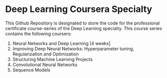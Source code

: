 # Deep Learning Coursera Specialty 

This Github Repository is designated to store the code for the professional certificate course-series of the Deep Learning specialty. This course series contains the following coursers:

1. Neural Networks and Deep Learning [4 weeks]
2. Improving Deep Neural Networks: Hyperparameter tuning, Regularization and Optimization
3. Structuring Machine Learning Projects
4. Convolutional Neural Networks
5. Sequence Models


